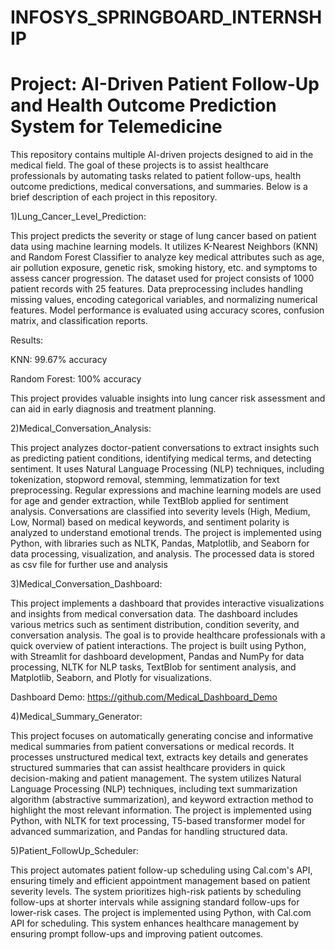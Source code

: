 # INFOSYS_SPRINGBOARD_INTERNSHIP

# Project: AI-Driven Patient Follow-Up and Health Outcome Prediction System for Telemedicine

This repository contains multiple AI-driven projects designed to aid in the medical field. The goal of these projects is to assist healthcare professionals by automating tasks related to patient follow-ups, health outcome predictions, medical conversations, and summaries. Below is a brief description of each project in this repository.

1)Lung_Cancer_Level_Prediction:

This project predicts the severity or stage of lung cancer based on patient data using machine learning models. It utilizes K-Nearest Neighbors (KNN) and Random Forest Classifier to analyze key medical            attributes such as age, air pollution exposure, genetic risk, smoking history, etc. and symptoms to assess cancer progression. The dataset used for project consists of 1000 patient records with 25 features.       Data preprocessing includes handling missing values, encoding categorical variables, and normalizing numerical features. Model performance is evaluated using accuracy scores, confusion matrix, and                 classification reports.
      
Results:
      
KNN: 99.67% accuracy
      
Random Forest: 100% accuracy
      
This project provides valuable insights into lung cancer risk assessment and can aid in early diagnosis and treatment planning.
 
2)Medical_Conversation_Analysis:
   
This project analyzes doctor-patient conversations to extract insights such as predicting patient conditions, identifying medical terms, and detecting sentiment. It uses Natural Language Processing (NLP) techniques, including tokenization, stopword removal, stemming, lemmatization for text preprocessing. Regular expressions and machine learning models are used for age and gender extraction, while TextBlob applied for sentiment analysis. Conversations are classified into severity levels (High, Medium, Low, Normal) based on medical keywords, and sentiment polarity is analyzed to understand emotional trends. The project is implemented using Python, with libraries such as NLTK, Pandas, Matplotlib, and Seaborn for data processing, visualization, and analysis. The processed data is stored as csv file for further use and analysis

3)Medical_Conversation_Dashboard:
   
This project implements a dashboard that provides interactive visualizations and insights from medical conversation data. The dashboard includes various metrics such as sentiment distribution, condition severity, and conversation analysis. The goal is to provide healthcare professionals with a quick overview of patient interactions. The project is built using Python, with Streamlit for dashboard development, Pandas and NumPy for data processing, NLTK for NLP tasks, TextBlob for sentiment analysis, and Matplotlib, Seaborn, and Plotly for visualizations.

Dashboard Demo: https://github.com/Medical_Dashboard_Demo

4)Medical_Summary_Generator:
   
This project focuses on automatically generating concise and informative medical summaries from patient conversations or medical records. It processes unstructured medical text, extracts key details and generates structured summaries that can assist healthcare providers in quick decision-making and patient management. The system utilizes Natural Language Processing (NLP) techniques, including text summarization algorithm (abstractive summarization), and keyword extraction method to highlight the most relevant information. The project is implemented using Python, with NLTK for text processing, T5-based transformer model for advanced summarization, and Pandas for handling structured data.

5)Patient_FollowUp_Scheduler:
   
This project automates patient follow-up scheduling using Cal.com's API, ensuring timely and efficient appointment management based on patient severity levels. The system prioritizes high-risk patients by scheduling follow-ups at shorter intervals while assigning standard follow-ups for lower-risk cases. The project is implemented using Python, with Cal.com API for scheduling. This system enhances healthcare management by ensuring prompt follow-ups and improving patient outcomes.

